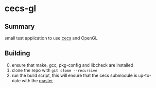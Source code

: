 # cecs-gl

## Summary
small test application to use [cecs](https://github.com/MatthewOwens/cecs/) and OpenGL

## Building
0. ensure that make, gcc, pkg-config and libcheck are installed
1. clone the repo with `git clone --recursive`
2. run the build script, this will ensure that the cecs submodule is up-to-date
with the [master](https://github.com/MatthewOwens/cecs/master)
